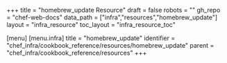 +++
title = "homebrew_update Resource"
draft = false
robots = ""
gh_repo = "chef-web-docs"
data_path = ["infra","resources","homebrew_update"]
layout = "infra_resource"
toc_layout = "infra_resource_toc"

[menu]
  [menu.infra]
    title = "homebrew_update"
    identifier = "chef_infra/cookbook_reference/resources/homebrew_update"
    parent = "chef_infra/cookbook_reference/resources"
+++

<!-- The contents of this page are automatically generated from the homebrew_update.yaml file in the data directory. -->
<!-- To suggest a change, edit the https://github.com/chef/chef/blob/master/lib/chef/resource/homebrew_update.rb file
      and submit a pull request to the https://github.com/chef/chef repository. -->
